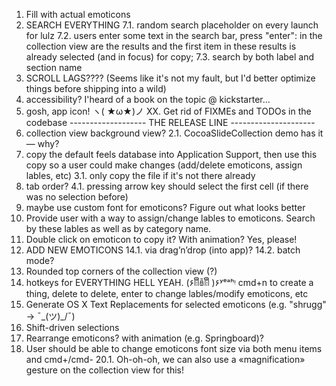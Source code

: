 1. Fill with actual emoticons
7. SEARCH EVERYTHING
    7.1. random search placeholder on every launch for lulz
    7.2. users enter some text in the search bar, press "enter": in the collection view are the results and the first item in these results is already selected (and in focus) for copy;
    7.3. search by both label and section name
8. SCROLL LAGS????
    (Seems like it's not my fault, but I'd better optimize things before shipping into a wild)
10. accessibility? I'heard of a book on the topic @ kickstarter…
11. gosh, app icon! ヽ( ★ω★)ノ
XX. Get rid of FIXMEs and TODOs in the codebase
------------------- THE RELEASE LINE ---------------------
2. collection view background view?
    2.1. CocoaSlideCollection demo has it — why?
3. copy the default feels database into Application Support, then use this copy so a user could make changes (add/delete emoticons, assign lables, etc)
    3.1. only copy the file if it's not there already
4. tab order?
    4.1. pressing arrow key should select the first cell (if there was no selection before)
5. maybe use custom font for emoticons? Figure out what looks better
12. Provide user with a way to assign/change lables to emoticons. Search by these lables as well as by category name.
13. Double click on emoticon to copy it? With animation? Yes, please!
14. ADD NEW EMOTICONS
    14.1. via drag’n’drop (into app)?
    14.2. batch mode?
15. Rounded top corners of the collection view (?)
16. hotkeys for EVERYTHING HELL YEAH. (۶ꈨຶꎁꈨຶ )۶ʸᵉᵃʰᵎ
    cmd+n to create a thing, delete to delete, enter to change lables/modify emoticons, etc
17. Generate OS X Text Replacements for selected emoticons (e.g. "shrugg" -> ¯\_(ツ)_/¯)
18. Shift-driven selections
19. Rearrange emoticons? with animation (e.g. Springboard)?
20. User should be able to change emoticons font size via both menu items and cmd+/cmd-
    20.1. Oh-oh-oh, we can also use a «magnification» gesture on the collection view for this!
